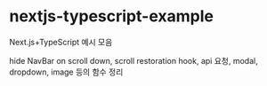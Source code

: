 # nextjs-typescript-example

Next.js+TypeScript 예시 모음

hide NavBar on scroll down, scroll restoration
hook, api 요청, modal, dropdown, image 등의 함수 정리
